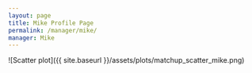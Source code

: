 ```yaml
---
layout: page
title: Mike Profile Page
permalink: /manager/mike/
manager: Mike
---
```


<link rel="stylesheet" href="{{ '/assets/css/awards.css' | relative_url }}">

<script id="awards-data" type="application/json">
   {{ site.data.awards | jsonify }}
</script>

<div id="banner-wall" data-manager="{{ page.manager }}"></div>

<script src="{{ '/assets/js/manager-awards.js' | relative_url }}"></script>

![Scatter plot]({{ site.baseurl }}/assets/plots/matchup_scatter_mike.png)
